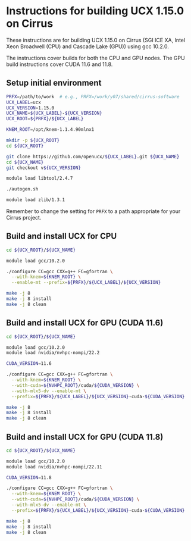 Instructions for building UCX 1.15.0 on Cirrus
==============================================

These instructions are for building UCX 1.15.0 on Cirrus (SGI ICE XA, Intel Xeon Broadwell (CPU) and Cascade Lake (GPU)) using gcc 10.2.0.

The instructions cover builds for both the CPU and GPU nodes.
The GPU build instructions cover CUDA 11.6 and 11.8.


Setup initial environment
-------------------------

```bash
PRFX=/path/to/work  # e.g., PRFX=/work/y07/shared/cirrus-software
UCX_LABEL=ucx
UCX_VERSION=1.15.0
UCX_NAME=${UCX_LABEL}-${UCX_VERSION}
UCX_ROOT=${PRFX}/${UCX_LABEL}

KNEM_ROOT=/opt/knem-1.1.4.90mlnx1

mkdir -p ${UCX_ROOT}
cd ${UCX_ROOT}

git clone https://github.com/openucx/${UCX_LABEL}.git ${UCX_NAME}
cd ${UCX_NAME}
git checkout v${UCX_VERSION}

module load libtool/2.4.7

./autogen.sh

module load zlib/1.3.1
```

Remember to change the setting for `PRFX` to a path appropriate for your Cirrus project.


Build and install UCX for CPU
-----------------------------

```bash
cd ${UCX_ROOT}/${UCX_NAME}

module load gcc/10.2.0

./configure CC=gcc CXX=g++ FC=gfortran \
  --with-knem=${KNEM_ROOT} \
  --enable-mt --prefix=${PRFX}/${UCX_LABEL}/${UCX_VERSION}

make -j 8
make -j 8 install
make -j 8 clean
```


Build and install UCX for GPU (CUDA 11.6)
-----------------------------------------

```bash
cd ${UCX_ROOT}/${UCX_NAME}

module load gcc/10.2.0
module load nvidia/nvhpc-nompi/22.2

CUDA_VERSION=11.6

./configure CC=gcc CXX=g++ FC=gfortran \
  --with-knem=${KNEM_ROOT} \
  --with-cuda=${NVHPC_ROOT}/cuda/${CUDA_VERSION} \
  --with-mlx5-dv --enable-mt \
  --prefix=${PRFX}/${UCX_LABEL}/${UCX_VERSION}-cuda-${CUDA_VERSION}

make -j 8
make -j 8 install
make -j 8 clean
```


Build and install UCX for GPU (CUDA 11.8)
-----------------------------------------

```bash
cd ${UCX_ROOT}/${UCX_NAME}

module load gcc/10.2.0
module load nvidia/nvhpc-nompi/22.11

CUDA_VERSION=11.8

./configure CC=gcc CXX=g++ FC=gfortran \
  --with-knem=${KNEM_ROOT} \
  --with-cuda=${NVHPC_ROOT}/cuda/${CUDA_VERSION} \
  --with-mlx5-dv --enable-mt \
  --prefix=${PRFX}/${UCX_LABEL}/${UCX_VERSION}-cuda-${CUDA_VERSION}

make -j 8
make -j 8 install
make -j 8 clean
```
